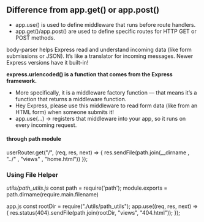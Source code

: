 ## Difference from app.get() or app.post()

- app.use() is used to define middleware that runs before route handlers.
- app.get()/app.post() are used to define specific routes for HTTP GET or POST methods.

body-parser helps Express read and understand incoming data (like form submissions or JSON).
It’s like a translator for incoming messages.
Newer Express versions have it built-in!

**express.urlencoded() is a function that comes from the Express framework.**

- More specifically, it is a middleware factory function — that means it’s a function that returns a middleware function.
- Hey Express, please use this middleware to read form data (like from an HTML form) when someone submits it!
- app.use(...) → registers that middleware into your app, so it runs on every incoming request.

#### through path module 
userRouter.get("/", (req, res, next) => {
  res.sendFile(path.join(__dirname , "../" , "views" , "home.html")) 
});

### Using File Helper
*utils/path_utils.js*
const path = require('path');
module.exports = path.dirname(require.main.filename)

app.js 
const rootDir = require("./utils/path_utils");
app.use((req, res, next) => {
  res.status(404).sendFile(path.join(rootDir, "views", "404.html"));
});